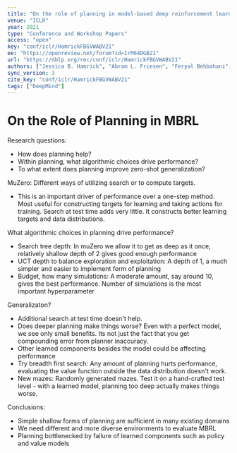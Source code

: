 ```yaml
---
title: "On the role of planning in model-based deep reinforcement learning."
venue: "ICLR"
year: 2021
type: "Conference and Workshop Papers"
access: "open"
key: "conf/iclr/HamrickFBGVWABV21"
ee: "https://openreview.net/forum?id=IrM64DGB21"
url: "https://dblp.org/rec/conf/iclr/HamrickFBGVWABV21"
authors: ["Jessica B. Hamrick", "Abram L. Friesen", "Feryal Behbahani", "Arthur Guez", "Fabio Viola", "Sims Witherspoon", "Thomas Anthony", "Lars Holger Buesing", "Petar Velickovic", "Theophane Weber"]
sync_version: 3
cite_key: "conf/iclr/HamrickFBGVWABV21"
tags: ["DeepMind"]
---
```

# On the Role of Planning in MBRL

Research questions:
 - How does planning help?
 -  Within planning, what algorithmic choices drive performance?
 -  To what extent does planning improve zero-shot generalization?


MuZero: Different ways of utilizing search or to compute targets.

 - This is an important driver of performance over a one-step method. Most useful for constructing targets for learning and taking actions for training. Search at test time adds very little. It constructs better learning targets and data distributions.


What algorithmic choices in planning drive performance?

 - Search tree depth: In muZero we allow it to get as deep as it once, relatively shallow depth of 2 gives good enough performance
 - UCT depth to balance exploration and exploitation: A depth of 1, a much simpler and easier to implement form of planning
 - Budget, how many simulations: A moderate amount, say around 10, gives the best performance. Number of simulations is the most important hyperparameter

Generalizaton?
 - Additional search at test time doesn't help.
 - Does deeper planning make things worse? Even with a perfect model, we see only small benefits. Its not just the fact that you get compounding error from planner inaccuracy.
 - Other learned components besides the model could be affecting performance
 - Try breadth first search: Any amount of planning hurts performance, evaluating the value function outside the data distribution doesn't work.
 - New mazes: Randomly generated mazes. Test it on a hand-crafted test level - with a learned model, planning too deep actually makes things worse.


Conclusions:
 - Simple shallow forms of planning are sufficient in many existing domains
 - We need different and more diverse environments to evaluate MBRL
 - Planning bottlenecked by failure of learned components such as policy and value models